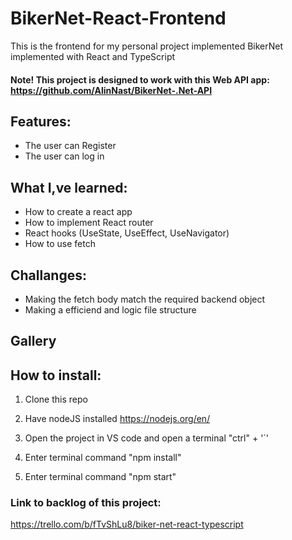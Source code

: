 # BikerNet-React-Frontend
This is the frontend for my personal project implemented BikerNet implemented with React and TypeScript

#### Note! This project is designed to work with this Web API app: https://github.com/AlinNast/BikerNet-.Net-API

## Features:
 - The user can Register
 - The user can log in

## What I,ve learned:
 - How to create a react app
 - How to implement React router
 - React hooks (UseState, UseEffect, UseNavigator)
 - How to use fetch

## Challanges:
 - Making the fetch body match the required backend object
 - Making a efficiend and logic file structure

## Gallery

## How to install:
 1. Clone this repo
 
 2. Have nodeJS installed https://nodejs.org/en/

 3. Open the project in VS code and open a terminal "ctrl" + '`'

 4. Enter terminal command "npm install"

 5. Enter terminal command "npm start"


 ### Link to backlog of this project:
 https://trello.com/b/fTvShLu8/biker-net-react-typescript

